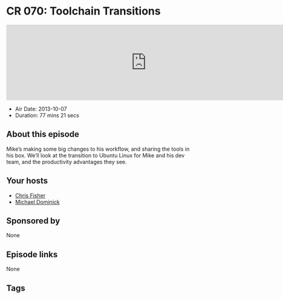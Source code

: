# CR 070: Toolchain Transitions

<iframe src="https://player.fireside.fm/v2/MLf2ZzhC+ymgy9ZTJ?theme=dark" width="740" height="200" frameborder="0" scrolling="no"></iframe>

* Air Date: 2013-10-07
* Duration: 77 mins 21 secs

## About this episode

Mike’s making some big changes to his workflow, and sharing the tools in his box. We’ll look at the transition to Ubuntu Linux for Mike and his dev team, and the productivity advantages they see.

## Your hosts
* [Chris Fisher](https://coder.show/hosts/chrislas)
* [Michael Dominick](https://coder.show/hosts/michael)

## Sponsored by

None



## Episode links

None



## Tags

